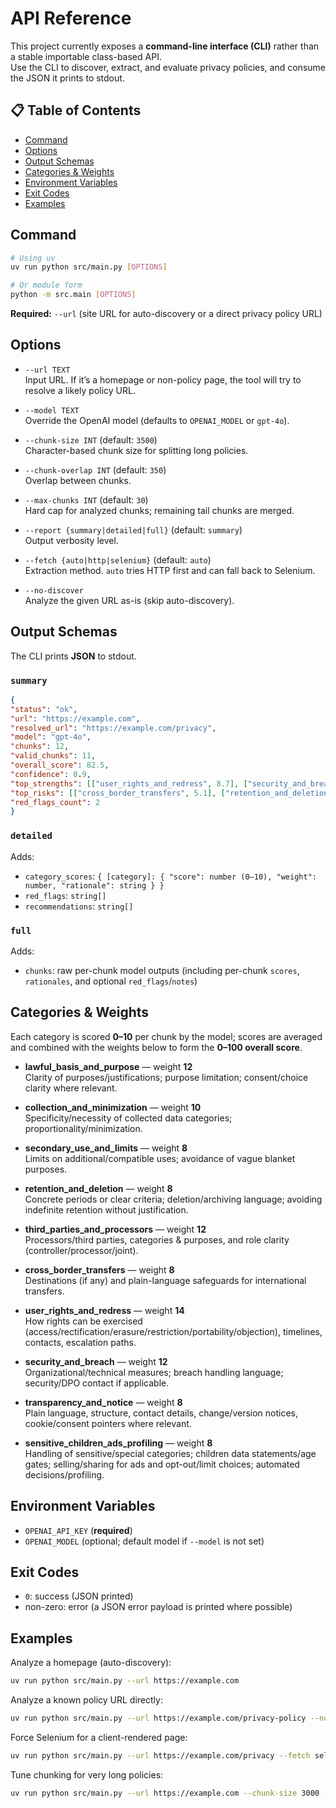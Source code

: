 # API Reference

This project currently exposes a **command-line interface (CLI)** rather than a stable importable class-based API.  
Use the CLI to discover, extract, and evaluate privacy policies, and consume the JSON it prints to stdout.

## 📋 Table of Contents

- [Command](#command)
- [Options](#options)
- [Output Schemas](#output-schemas)
- [Categories & Weights](#categories--weights)
- [Environment Variables](#environment-variables)
- [Exit Codes](#exit-codes)
- [Examples](#examples)

## Command

```bash
# Using uv
uv run python src/main.py [OPTIONS]

# Or module form
python -m src.main [OPTIONS]
```

**Required:** `--url` (site URL for auto-discovery or a direct privacy policy URL)

## Options

- `--url TEXT`  
  Input URL. If it’s a homepage or non-policy page, the tool will try to resolve a likely policy URL.

- `--model TEXT`  
  Override the OpenAI model (defaults to `OPENAI_MODEL` or `gpt-4o`).

- `--chunk-size INT` (default: `3500`)  
  Character-based chunk size for splitting long policies.

- `--chunk-overlap INT` (default: `350`)  
  Overlap between chunks.

- `--max-chunks INT` (default: `30`)  
  Hard cap for analyzed chunks; remaining tail chunks are merged.

- `--report {summary|detailed|full}` (default: `summary`)  
  Output verbosity level.

- `--fetch {auto|http|selenium}` (default: `auto`)  
  Extraction method. `auto` tries HTTP first and can fall back to Selenium.

- `--no-discover`  
  Analyze the given URL as-is (skip auto-discovery).

## Output Schemas

The CLI prints **JSON** to stdout.

### `summary`

```json
{
"status": "ok",
"url": "https://example.com",
"resolved_url": "https://example.com/privacy",
"model": "gpt-4o",
"chunks": 12,
"valid_chunks": 11,
"overall_score": 82.5,
"confidence": 0.9,
"top_strengths": [["user_rights_and_redress", 8.7], ["security_and_breach", 8.2], ["transparency_and_notice", 7.9]],
"top_risks": [["cross_border_transfers", 5.1], ["retention_and_deletion", 6.0], ["secondary_use_and_limits", 6.2]],
"red_flags_count": 2
}
```

### `detailed`
Adds:
- `category_scores`: `{ [category]: { "score": number (0–10), "weight": number, "rationale": string } }`
- `red_flags`: `string[]`
- `recommendations`: `string[]`

### `full`
Adds:
- `chunks`: raw per-chunk model outputs (including per-chunk `scores`, `rationales`, and optional `red_flags`/`notes`)

## Categories & Weights

Each category is scored **0–10** per chunk by the model; scores are averaged and combined with the weights below to form the **0–100 overall score**.

- **lawful_basis_and_purpose** — weight **12**  
  Clarity of purposes/justifications; purpose limitation; consent/choice clarity where relevant.

- **collection_and_minimization** — weight **10**  
  Specificity/necessity of collected data categories; proportionality/minimization.

- **secondary_use_and_limits** — weight **8**  
  Limits on additional/compatible uses; avoidance of vague blanket purposes.

- **retention_and_deletion** — weight **8**  
  Concrete periods or clear criteria; deletion/archiving language; avoiding indefinite retention without justification.

- **third_parties_and_processors** — weight **12**  
  Processors/third parties, categories & purposes, and role clarity (controller/processor/joint).

- **cross_border_transfers** — weight **8**  
  Destinations (if any) and plain-language safeguards for international transfers.

- **user_rights_and_redress** — weight **14**  
  How rights can be exercised (access/rectification/erasure/restriction/portability/objection), timelines, contacts, escalation paths.

- **security_and_breach** — weight **12**  
  Organizational/technical measures; breach handling language; security/DPO contact if applicable.

- **transparency_and_notice** — weight **8**  
  Plain language, structure, contact details, change/version notices, cookie/consent pointers where relevant.

- **sensitive_children_ads_profiling** — weight **8**  
  Handling of sensitive/special categories; children data statements/age gates; selling/sharing for ads and opt-out/limit choices; automated decisions/profiling.

## Environment Variables

- `OPENAI_API_KEY` (**required**)  
- `OPENAI_MODEL` (optional; default model if `--model` is not set)

## Exit Codes

- `0`: success (JSON printed)  
- non-zero: error (a JSON error payload is printed where possible)

## Examples

Analyze a homepage (auto-discovery):

```bash
uv run python src/main.py --url https://example.com
```

Analyze a known policy URL directly:

```bash
uv run python src/main.py --url https://example.com/privacy-policy --no-discover --report detailed
```

Force Selenium for a client-rendered page:

```bash
uv run python src/main.py --url https://example.com/privacy --fetch selenium
```

Tune chunking for very long policies:

```bash
uv run python src/main.py --url https://example.com --chunk-size 3000 --chunk-overlap 300 --max-chunks 25
```
